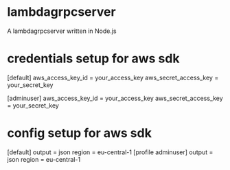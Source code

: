 # lambdagrpcserver

A lambdagrpcserver written in Node.js

# credentials setup for aws sdk

[default]
aws_access_key_id = your_access_key
aws_secret_access_key = your_secret_key

[adminuser]
aws_access_key_id = your_access_key
aws_secret_access_key = your_secret_key

# config setup for aws sdk

[default]
output = json
region = eu-central-1
[profile adminuser]
output = json
region = eu-central-1
